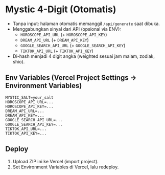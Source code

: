 # Mystic 4-Digit (Otomatis)

- Tanpa input: halaman otomatis memanggil `/api/generate` saat dibuka.
- Menggabungkan sinyal dari API (opsional via ENV):
  - `HOROSCOPE_API_URL` (+ `HOROSCOPE_API_KEY`)
  - `DREAM_API_URL` (+ `DREAM_API_KEY`)
  - `GOOGLE_SEARCH_API_URL` (+ `GOOGLE_SEARCH_API_KEY`)
  - `TIKTOK_API_URL` (+ `TIKTOK_API_KEY`)
- Di-hash menjadi 4 digit angka (weighted sesuai jam malam, zodiak, shio).

## Env Variables (Vercel Project Settings → Environment Variables)
```
MYSTIC_SALT=your_salt
HOROSCOPE_API_URL=...
HOROSCOPE_API_KEY=...
DREAM_API_URL=...
DREAM_API_KEY=...
GOOGLE_SEARCH_API_URL=...
GOOGLE_SEARCH_API_KEY=...
TIKTOK_API_URL=...
TIKTOK_API_KEY=...
```

## Deploy
1. Upload ZIP ini ke Vercel (import project).
2. Set Environment Variables di Vercel, lalu redeploy.

